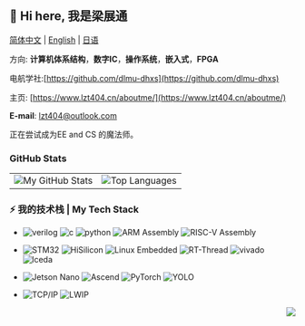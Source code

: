 

## **👋 Hi here, 我是梁展通**
[简体中文](https://github.com/lzt404) | [English](README_en.md) | [日语](https://github.com/lzt404)


方向: **计算机体系结构**，**数字IC**，**操作系统**，**嵌入式**，**FPGA**

电航学社:[https://github.com/dlmu-dhxs](https://github.com/dlmu-dhxs)

主页: [https://www.lzt404.cn/aboutme/](https://www.lzt404.cn/aboutme/)

**E-mail**: lzt404@outlook.com

正在尝试成为EE and CS 的魔法师。


### GitHub Stats

<table>
  <tr>
    <td>
      <img src="https://github-readme-stats.vercel.app/api?username=lzt404&show_icons=true&include_all_commits=true&hide=issues,contribs&custom_title=My%20GitHub%20Stats" alt="My GitHub Stats">
    </td>
    <td>
      <img src="https://github-readme-stats.vercel.app/api/top-langs/?username=lzt404&layout=compact&langs_count=4" alt="Top Languages">
    </td>
  </tr>
</table>

### ⚡ 我的技术栈 | My Tech Stack

* ![verilog](https://img.shields.io/badge/-Verilog-8985F0.svg)  ![c](https://img.shields.io/badge/-C/C++-red?logo=c&logoColor=ffffff) ![python](https://img.shields.io/badge/-Python-3776AB?logo=python&logoColor=ffffff) ![ARM Assembly](https://img.shields.io/badge/ARM-Assembly-0091BD?logo=arm&logoColor=white&style=flat) ![RISC-V Assembly](https://img.shields.io/badge/RISC--V-Assembly-000000?logo=riscv&logoColor=white&style=flat) 

* ![STM32](https://img.shields.io/badge/STM32-03234B?logo=stmicroelectronics&logoColor=white&style=flat) ![HiSilicon](https://img.shields.io/badge/HiSilicon-FF0000?logoColor=white&style=flat) ![Linux Embedded](https://img.shields.io/badge/Linux-Embedded-000000?logo=linux&logoColor=white&style=flat) ![RT-Thread](https://img.shields.io/badge/RT--Thread-Embedded-FF6F61?logo=rt-thread&logoColor=white&style=flat) ![vivado](https://img.shields.io/badge/-Vivado-FF1010.svg?logo=xilinx&logoColor=ffffff) ![lceda](https://img.shields.io/badge/-立创EDA-5070F0.svg)

* ![Jetson Nano](https://img.shields.io/badge/Jetson_Nano-AI_Edge_Computing-76B900?logo=nvidia&logoColor=white&style=flat) ![Ascend](https://img.shields.io/badge/Ascend-AI_Processor-FF0000?logo=huawei&logoColor=white&style=flat) ![PyTorch](https://img.shields.io/badge/PyTorch-Deep_Learning-EE4C2C?logo=pytorch&logoColor=white&style=flat) ![YOLO](https://img.shields.io/badge/YOLO-Object_Detection-00FFFF?logo=yolo&logoColor=black&style=flat)

* ![TCP/IP](https://img.shields.io/badge/TCP/IP-Internet_Protocol_Stack-0078D7?logo=internet-explorer&logoColor=white&style=flat) ![LWIP](https://img.shields.io/badge/LWIP-Lightweight_IP-0078D7?logo=internet-explorer&logoColor=white&style=flat)

<img align="right" src="https://komarev.com/ghpvc/?username=lzt404&color=green">
